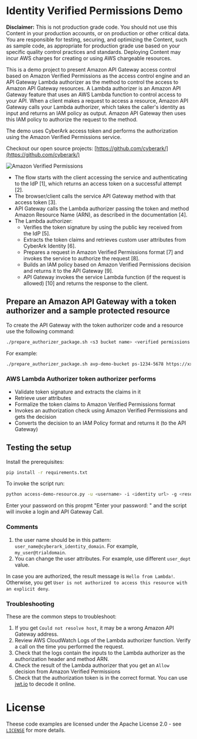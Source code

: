 # Identity Verified Permissions Demo

**Disclaimer:** This is not production grade code. You should not use this Content in your production accounts, or on production or other critical data. You are responsible for testing, securing, and optimizing the Content, such as sample code, as appropriate for production grade use based on your specific quality control practices and standards. Deploying Content may incur AWS charges for creating or using AWS chargeable resources.

This is a demo project to present Amazon API Gateway access control based on Amazon Verified Permissions as the access control engine and an API Gateway Lambda authorizer as the method to control the access to Amazon API Gateway resources. A Lambda authorizer is an Amazon API Gateway feature that uses an AWS Lambda function to control access to your API. When a client makes a request to access a resource, Amazon API Gateway calls your Lambda authorizer, which takes the caller's identity as input and returns an IAM policy as output. Amazon API Gateway then uses this IAM policy to authorize the request to the method.

The demo uses CyberArk access token and performs the authorization using the Amazon Verified Permissions service.

Checkout our open source projects: [https://github.com/cyberark/](https://github.com/cyberark/)

![Amazon Verified Permissions](architecture.png "Flow and Architecture of the lambda authorizer")

- The flow starts with the client accessing the service and authenticating to the IdP [1], which returns an access token on a successful attempt [2].
- The browser/client calls the service API Gateway method with that access token [3].
- API Gateway calls the Lambda authorizer passing the token and method Amazon Resource Name (ARN), as described in the documentation [4].
- The Lambda authorizer:
  - Verifies the token signature by using the public key received from the IdP [5].
  - Extracts the token claims and retrieves custom user attributes from CyberArk Identity [6].
  - Prepares a request in Amazon Verified Permissions format [7] and invokes the service to authorize the request [8].
  - Builds an IAM policy based on Amazon Verified Permissions decision and returns it to the API Gateway [9].
  - API Gateway invokes the service Lambda function (if the request is allowed) [10] and returns the response to the client.

## Prepare an Amazon API Gateway with a token authorizer and a sample protected resource

To create the API Gateway with the token authorizer code and a resource use the following command:

```bash
./prepare_authorizer_package.sh <s3 bucket name> <verified permissions policy store id> <cyberark identity url> <region>
```

For example:
```bash
./prepare_authorizer_package.sh avp-demo-bucket ps-1234-5678 https://xxxx.id.integration-cyberark.cloud/ us-east-1
```

### AWS Lambda Authorizer token authorizer performs

- Validate token signature and extracts the claims in it
- Retrieve user attributes
- Formalize the token claims to Amazon Verified Permissions format
- Invokes an authorization check using Amazon Verified Permissions and gets the decision
- Converts the decision to an IAM Policy format and returns it (to the API Gateway)

## Testing the setup

Install the prerequisites:

```bash
pip install -r requirements.txt
```

To invoke the script run:

```bash
python access-demo-resource.py -u <username> -i <identity url> -g <resource url>
```
Enter your password on this propmt "Enter your password: " and the script will invoke a login and API Gateway Call. 

### Comments

1. the user name should be in this pattern: `user_name@cyberark_identity_domain`. For example, `my_user@trialdomain`.
2. You can change the user attributes. For example, use different `user_dept` value.

In case you are authorized, the result message is `Hello from Lambda!`. Otherwise, you get `User is not authorized to access this resource with an explicit deny`.

### Troubleshooting

These are the common steps to troubleshoot:

1. If you get `Could not resolve host`, it may be a wrong Amazon API Gateway address.
2. Review AWS CloudWatch Logs of the Lambda authorizer function. Verify a call on the time you performed the request.
3. Check that the logs contain the inputs to the Lambda authorizer as the authorization header and method ARN.
4. Check the result of the Lambda authorizer that you get an `Allow` decision from Amazon Verified Permissions
5. Check that the authorization token is in the correct format. You can use [jwt.io](https://jwt.io/) to decode it online.

# License

Theese code examples are licensed under the Apache License 2.0 - see [`LICENSE`](LICENSE.md) for more details.
